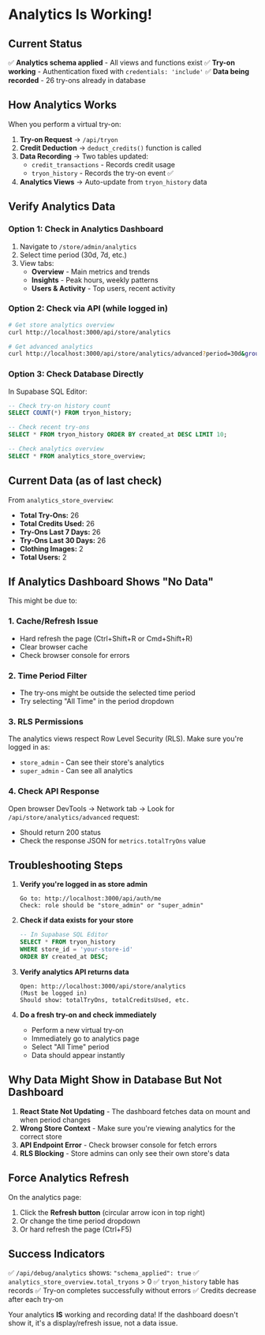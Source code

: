 # Analytics Is Working!

## Current Status

✅ **Analytics schema applied** - All views and functions exist
✅ **Try-on working** - Authentication fixed with `credentials: 'include'`
✅ **Data being recorded** - 26 try-ons already in database

## How Analytics Works

When you perform a virtual try-on:

1. **Try-on Request** → `/api/tryon`
2. **Credit Deduction** → `deduct_credits()` function is called
3. **Data Recording** → Two tables updated:
   - `credit_transactions` - Records credit usage
   - `tryon_history` - Records the try-on event ✅
4. **Analytics Views** → Auto-update from `tryon_history` data

## Verify Analytics Data

### Option 1: Check in Analytics Dashboard
1. Navigate to `/store/admin/analytics`
2. Select time period (30d, 7d, etc.)
3. View tabs:
   - **Overview** - Main metrics and trends
   - **Insights** - Peak hours, weekly patterns
   - **Users & Activity** - Top users, recent activity

### Option 2: Check via API (while logged in)
```bash
# Get store analytics overview
curl http://localhost:3000/api/store/analytics

# Get advanced analytics
curl http://localhost:3000/api/store/analytics/advanced?period=30d&groupBy=day
```

### Option 3: Check Database Directly
In Supabase SQL Editor:
```sql
-- Check try-on history count
SELECT COUNT(*) FROM tryon_history;

-- Check recent try-ons
SELECT * FROM tryon_history ORDER BY created_at DESC LIMIT 10;

-- Check analytics overview
SELECT * FROM analytics_store_overview;
```

## Current Data (as of last check)

From `analytics_store_overview`:
- **Total Try-Ons:** 26
- **Total Credits Used:** 26
- **Try-Ons Last 7 Days:** 26
- **Try-Ons Last 30 Days:** 26
- **Clothing Images:** 2
- **Total Users:** 2

## If Analytics Dashboard Shows "No Data"

This might be due to:

### 1. **Cache/Refresh Issue**
- Hard refresh the page (Ctrl+Shift+R or Cmd+Shift+R)
- Clear browser cache
- Check browser console for errors

### 2. **Time Period Filter**
- The try-ons might be outside the selected time period
- Try selecting "All Time" in the period dropdown

### 3. **RLS Permissions**
The analytics views respect Row Level Security (RLS). Make sure you're logged in as:
- `store_admin` - Can see their store's analytics
- `super_admin` - Can see all analytics

### 4. **Check API Response**
Open browser DevTools → Network tab → Look for `/api/store/analytics/advanced` request:
- Should return 200 status
- Check the response JSON for `metrics.totalTryOns` value

## Troubleshooting Steps

1. **Verify you're logged in as store admin**
   ```
   Go to: http://localhost:3000/api/auth/me
   Check: role should be "store_admin" or "super_admin"
   ```

2. **Check if data exists for your store**
   ```sql
   -- In Supabase SQL Editor
   SELECT * FROM tryon_history
   WHERE store_id = 'your-store-id'
   ORDER BY created_at DESC;
   ```

3. **Verify analytics API returns data**
   ```
   Open: http://localhost:3000/api/store/analytics
   (Must be logged in)
   Should show: totalTryOns, totalCreditsUsed, etc.
   ```

4. **Do a fresh try-on and check immediately**
   - Perform a new virtual try-on
   - Immediately go to analytics page
   - Select "All Time" period
   - Data should appear instantly

## Why Data Might Show in Database But Not Dashboard

1. **React State Not Updating** - The dashboard fetches data on mount and when period changes
2. **Wrong Store Context** - Make sure you're viewing analytics for the correct store
3. **API Endpoint Error** - Check browser console for fetch errors
4. **RLS Blocking** - Store admins can only see their own store's data

## Force Analytics Refresh

On the analytics page:
1. Click the **Refresh button** (circular arrow icon in top right)
2. Or change the time period dropdown
3. Or hard refresh the page (Ctrl+F5)

## Success Indicators

✅ `/api/debug/analytics` shows: `"schema_applied": true`
✅ `analytics_store_overview.total_tryons` > 0
✅ `tryon_history` table has records
✅ Try-on completes successfully without errors
✅ Credits decrease after each try-on

Your analytics **IS** working and recording data! If the dashboard doesn't show it, it's a display/refresh issue, not a data issue.
